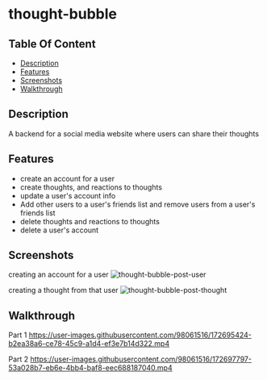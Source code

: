 # thought-bubble

## Table Of Content
- [Description](#description)
- [Features](#features)
- [Screenshots](#screenshots)
- [Walkthrough](#walkthrough)

## Description 
A backend for a social media website where users can share their thoughts

## Features
- create an account for a user
- create thoughts, and reactions to thoughts
- update a user's account info
- Add other users to a user's friends list and remove users from a user's friends list
- delete thoughts and reactions to thoughts
- delete a user's account

## Screenshots
creating an account for a user
![thought-bubble-post-user](https://user-images.githubusercontent.com/98061516/171949129-5616abc1-d127-4660-80b0-7f492eff9241.png)

creating a thought from that user
![thought-bubble-post-thought](https://user-images.githubusercontent.com/98061516/171949161-6906d9fe-fced-4a7f-be8c-087aefa5d1f4.png)

## Walkthrough
Part 1
https://user-images.githubusercontent.com/98061516/172695424-b2ea38a6-ce78-45c9-a1d4-ef3e7b14d322.mp4

Part 2
https://user-images.githubusercontent.com/98061516/172697797-53a028b7-eb6e-4bb4-baf8-eec688187040.mp4
